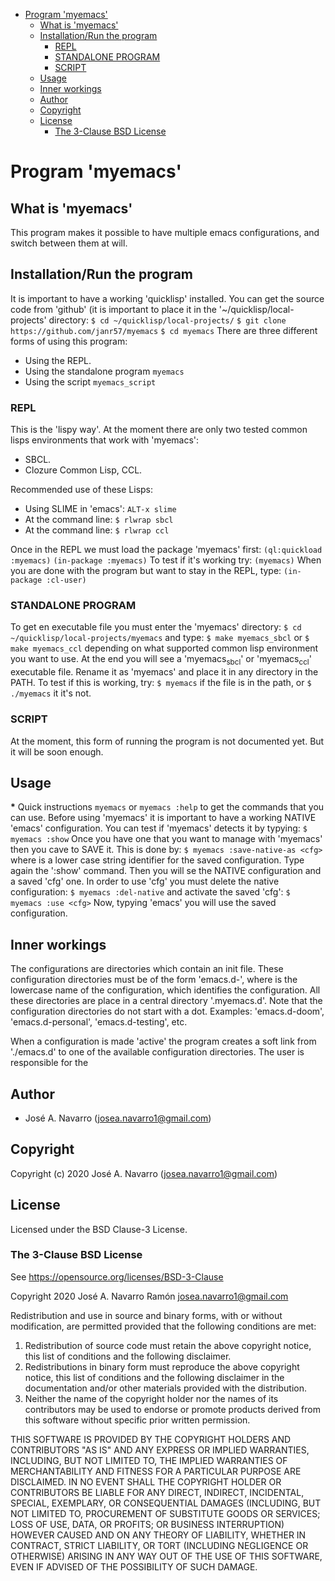 - [Program 'myemacs'](#org59fe9b2)
  - [What is 'myemacs'](#orgf093c24)
  - [Installation/Run the program](#org7972aaa)
    - [REPL](#orgdfd97ee)
    - [STANDALONE PROGRAM](#orgec0da7e)
    - [SCRIPT](#orgd0db17e)
  - [Usage](#org5f02c8c)
  - [Inner workings](#orga03bc4d)
  - [Author](#orgabf5f93)
  - [Copyright](#orgedf3c7e)
  - [License](#org56a0ac6)
    - [The 3-Clause BSD License](#org58364a9)


<a id="org59fe9b2"></a>

# Program 'myemacs'


<a id="orgf093c24"></a>

## What is 'myemacs'

This program makes it possible to have multiple emacs configurations, and switch between them at will.


<a id="org7972aaa"></a>

## Installation/Run the program

It is important to have a working 'quicklisp' installed. You can get the source code from 'github' (it is important to place it in the '~/quicklisp/local-projects' directory: `$ cd ~/quicklisp/local-projects/` `$ git clone https://github.com/janr57/myemacs` `$ cd myemacs` There are three different forms of using this program:

-   Using the REPL.
-   Using the standalone program `myemacs`
-   Using the script `myemacs_script`


<a id="orgdfd97ee"></a>

### REPL

This is the 'lispy way'. At the moment there are only two tested common lisps environments that work with 'myemacs':

-   SBCL.
-   Clozure Common Lisp, CCL.

Recommended use of these Lisps:

-   Using SLIME in 'emacs': `ALT-x slime`
-   At the command line: `$ rlwrap sbcl`
-   At the command line: `$ rlwrap ccl`

Once in the REPL we must load the package 'myemacs' first: `(ql:quickload :myemacs)` `(in-package :myemacs)` To test if it's working try: `(myemacs)` When you are done with the program but want to stay in the REPL, type: `(in-package :cl-user)`


<a id="orgec0da7e"></a>

### STANDALONE PROGRAM

To get en executable file you must enter the 'myemacs' directory: `$ cd ~/quicklisp/local-projects/myemacs` and type: `$ make myemacs_sbcl` or `$ make myemacs_ccl` depending on what supported common lisp environment you want to use. At the end you will see a 'myemacs<sub>sbcl</sub>' or 'myemacs<sub>ccl</sub>' executable file. Rename it as 'myemacs' and place it in any directory in the PATH. To test if this is working, try: `$ myemacs` if the file is in the path, or `$ ./myemacs` it it's not.


<a id="orgd0db17e"></a>

### SCRIPT

At the moment, this form of running the program is not documented yet. But it will be soon enough.


<a id="org5f02c8c"></a>

## Usage

**\*** Quick instructions `myemacs` or `myemacs :help` to get the commands that you can use. Before using 'myemacs' it is important to have a working NATIVE 'emacs' configuration. You can test if 'myemacs' detects it by typying: `$ myemacs :show` Once you have one that you want to manage with 'myemacs' then you cave to SAVE it. This is done by: `$ myemacs :save-native-as <cfg>` where <cfg> is a lower case string identifier for the saved configuration. Type again the ':show' command. Then you will se the NATIVE configuration and a saved 'cfg' one. In order to use 'cfg' you must delete the native configuration: `$ myemacs :del-native` and activate the saved 'cfg': `$ myemacs :use <cfg>` Now, typying 'emacs' you will use the saved configuration.


<a id="orga03bc4d"></a>

## Inner workings

The configurations are directories which contain an init file. These configuration directories must be of the form 'emacs.d-<cfg>', where <cfg> is the lowercase name of the configuration, which identifies the configuration. All these directories are place in a central directory '.myemacs.d'. Note that the configuration directories do not start with a dot. Examples: 'emacs.d-doom', 'emacs.d-personal', 'emacs.d-testing', etc.

When a configuration is made 'active' the program creates a soft link from './emacs.d' to one of the available configuration directories. The user is responsible for the


<a id="orgabf5f93"></a>

## Author

-   José A. Navarro (josea.navarro1@gmail.com)


<a id="orgedf3c7e"></a>

## Copyright

Copyright (c) 2020 José A. Navarro (josea.navarro1@gmail.com)


<a id="org56a0ac6"></a>

## License

Licensed under the BSD Clause-3 License.


<a id="org58364a9"></a>

### The 3-Clause BSD License

See <https://opensource.org/licenses/BSD-3-Clause>

Copyright 2020 José A. Navarro Ramón <josea.navarro1@gmail.com>

Redistribution and use in source and binary forms, with or without modification, are permitted provided that the following conditions are met:

1.  Redistribution of source code must retain the above copyright notice, this list of conditions and the following disclaimer.
2.  Redistributions in binary form must reproduce the above copyright notice, this list of conditions and the following disclaimer in the documentation and/or other materials provided with the distribution.
3.  Neither the name of the copyright holder nor the names of its contributors may be used to endorse or promote products derived from this software without specific prior written permission.

THIS SOFTWARE IS PROVIDED BY THE COPYRIGHT HOLDERS AND CONTRIBUTORS "AS IS" AND ANY EXPRESS OR IMPLIED WARRANTIES, INCLUDING, BUT NOT LIMITED TO, THE IMPLIED WARRANTIES OF MERCHANTABILITY AND FITNESS FOR A PARTICULAR PURPOSE ARE DISCLAIMED. IN NO EVENT SHALL THE COPYRIGHT HOLDER OR CONTRIBUTORS BE LIABLE FOR ANY DIRECT, INDIRECT, INCIDENTAL, SPECIAL, EXEMPLARY, OR CONSEQUENTIAL DAMAGES (INCLUDING, BUT NOT LIMITED TO, PROCUREMENT OF SUBSTITUTE GOODS OR SERVICES; LOSS OF USE, DATA, OR PROFITS; OR BUSINESS INTERRUPTION) HOWEVER CAUSED AND ON ANY THEORY OF LIABILITY, WHETHER IN CONTRACT, STRICT LIABILITY, OR TORT (INCLUDING NEGLIGENCE OR OTHERWISE) ARISING IN ANY WAY OUT OF THE USE OF THIS SOFTWARE, EVEN IF ADVISED OF THE POSSIBILITY OF SUCH DAMAGE.